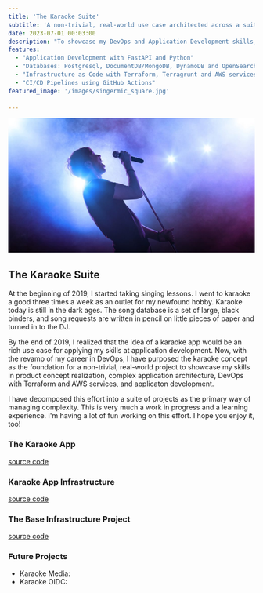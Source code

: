 ```yaml
---
title: 'The Karaoke Suite'
subtitle: 'A non-trivial, real-world use case architected across a suite of projects.'
date: 2023-07-01 00:03:00
description: "To showcase my DevOps and Application Development skills, this suite of projects features:"
features:
  - "Application Development with FastAPI and Python"
  - "Databases: Postgresql, DocumentDB/MongoDB, DynamoDB and OpenSearch"
  - "Infrastructure as Code with Terraform, Terragrunt and AWS services"
  - "CI/CD Pipelines using GitHub Actions"
featured_image: '/images/singermic_square.jpg'
  
---
```


![](/images/singermic_landscape.jpg)


## The Karaoke Suite
At the beginning of 2019, I started taking singing lessons. I went to karaoke a good three times a week as an outlet for my newfound hobby. Karaoke today is still in the dark ages. The song database is a set of large, black binders, and song requests are written in pencil on little pieces of paper and turned in to the DJ.  

By the end of 2019, I realized that the idea of a karaoke app would be an rich use case for applying my skills at application development. Now, with the revamp of my career in DevOps, I have purposed the karaoke concept as the foundation for a non-trivial, real-world project to showcase my skills in product concept realization, complex application architecture, DevOps with Terraform and AWS services, and applicaton development.

I have decomposed this effort into a suite of projects as the primary way of managing complexity. This is very much a work in progress and a learning experience. I'm having a lot of fun working on this effort. I hope you enjoy it, too!

### The Karaoke App
[source code](https://github.com/lukewyman/karaoke-app)



### Karaoke App Infrastructure
[source code](https://github.com/lukewyman/karaoke-with-infra-and-pipeline)



### The Base Infrastructure Project
[source code](https://github.com/lukewyman/karaoke-base-infrastructure)



### Future Projects
- Karaoke Media:
- Karaoke OIDC: 

